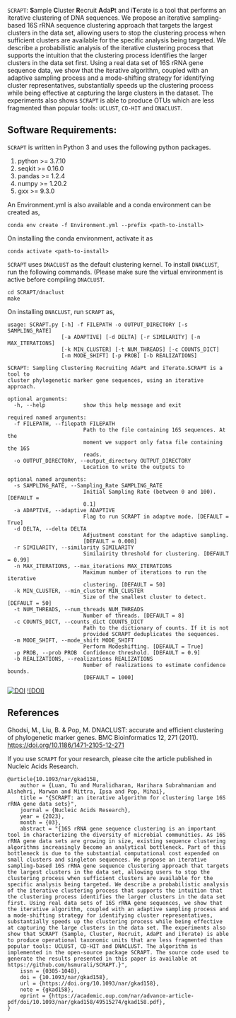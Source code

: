 ```SCRAPT```: **S**ample **C**luster **R**ecruit **A**da**P**t and i**T**erate is a tool that performs an iterative clustering of DNA sequences.  We propose an iterative sampling-based 16S rRNA sequence clustering approach that targets the largest clusters in the data set, allowing users to stop the clustering process when sufficient clusters are available for the specific analysis being targeted. We describe a probabilistic analysis of the iterative clustering process that supports the intuition that the clustering process identifies the larger clusters in the data set first. Using a real data set of 16S rRNA gene sequence data, we show that the iterative algorithm, coupled with an adaptive sampling process and a mode-shifting strategy for identifying cluster representatives, substantially speeds up the clustering process while being effective at capturing the large clusters in the dataset. The experiments also shows ```SCRAPT``` is able to produce OTUs which are less fragmented than popular tools: ```UCLUST```, ```CD-HIT``` and  ```DNACLUST```.

## Software Requirements:

```SCRAPT``` is written in Python 3 and uses the following python packages. 
1. python >= 3.7.10
2. seqkit >= 0.16.0
3. pandas >= 1.2.4
4. numpy >= 1.20.2
5. gxx >= 9.3.0

An Environment.yml is also available and a conda environment can be created as,
```
conda env create -f Environment.yml --prefix <path-to-install>
```

On installing the conda environment, activate it as
```
conda activate <path-to-install>
```

```SCRAPT``` uses ```DNACLUST``` as the default clustering kernel.  To install ```DNACLUST```, run the following commands. (Please make sure the virtual environment is active before compiling ```DNACLUST```.
```
cd SCRAPT/dnaclust
make
```
On installing ```DNACLUST```, run ```SCRAPT``` as, 

```
usage: SCRAPT.py [-h] -f FILEPATH -o OUTPUT_DIRECTORY [-s SAMPLING_RATE]
                 [-a ADAPTIVE] [-d DELTA] [-r SIMILARITY] [-n MAX_ITERATIONS]
                 [-k MIN_CLUSTER] [-t NUM_THREADS] [-c COUNTS_DICT]
                 [-m MODE_SHIFT] [-p PROB] [-b REALIZATIONS]

SCRAPT: Sampling Clustering Recruiting AdaPt and iTerate.SCRAPT is a tool to
cluster phylogenetic marker gene sequences, using an iterative approach.

optional arguments:
  -h, --help            show this help message and exit

required named arguments:
  -f FILEPATH, --filepath FILEPATH
                        Path to the file containing 16S sequences. At the
                        moment we support only fatsa file containing the 16S
                        reads.
  -o OUTPUT_DIRECTORY, --output_directory OUTPUT_DIRECTORY
                        Location to write the outputs to

optional named arguments:
  -s SAMPLING_RATE, --Sampling_Rate SAMPLING_RATE
                        Initial Sampling Rate (between 0 and 100). [DEFAULT =
                        0.1]
  -a ADAPTIVE, --adaptive ADAPTIVE
                        Flag to run SCRAPT in adaptve mode. [DEFAULT = True]
  -d DELTA, --delta DELTA
                        Adjustment constant for the adaptive sampling.
                        [DEFAULT = 0.008]
  -r SIMILARITY, --similarity SIMILARITY
                        Similairity threshold for clustering. [DEFAULT = 0.99]
  -n MAX_ITERATIONS, --max_iterations MAX_ITERATIONS
                        Maximum number of iterations to run the iterative
                        clustering. [DEFAULT = 50]
  -k MIN_CLUSTER, --min_cluster MIN_CLUSTER
                        Size of the smallest cluster to detect. [DEFAULT = 50]
  -t NUM_THREADS, --num_threads NUM_THREADS
                        Number of threads. [DEFAULT = 8]
  -c COUNTS_DICT, --counts_dict COUNTS_DICT
                        Path to the dictionary of counts. If it is not
                        provided SCRAPT deduplicates the sequences.
  -m MODE_SHIFT, --mode_shift MODE_SHIFT
                        Perform Modeshifting. [DEFAULT = True]
  -p PROB, --prob PROB  Confidence threshold. [DEFAULT = 0.9]
  -b REALIZATIONS, --realizations REALIZATIONS
                        Number of realizations to estimate confidence bounds.
                        [DEFAULT = 1000]
```

[![DOI](https://zenodo.org/badge/424442689.svg)](https://zenodo.org/badge/latestdoi/424442689)
[![DOI]](https://doi.org/10.1093/nar/gkad158)

## References
Ghodsi, M., Liu, B. & Pop, M. DNACLUST: accurate and efficient clustering of phylogenetic marker genes. BMC Bioinformatics 12, 271 (2011). https://doi.org/10.1186/1471-2105-12-271

If you use ```SCRAPT``` for your research, please cite the article published in Nucleic Acids Research.
```
@article{10.1093/nar/gkad158,
    author = {Luan, Tu and Muralidharan, Harihara Subrahmaniam and Alshehri, Marwan and Mittra, Ipsa and Pop, Mihai},
    title = "{SCRAPT: an iterative algorithm for clustering large 16S rRNA gene data sets}",
    journal = {Nucleic Acids Research},
    year = {2023},
    month = {03},
    abstract = "{16S rRNA gene sequence clustering is an important tool in characterizing the diversity of microbial communities. As 16S rRNA gene data sets are growing in size, existing sequence clustering algorithms increasingly become an analytical bottleneck. Part of this bottleneck is due to the substantial computational cost expended on small clusters and singleton sequences. We propose an iterative sampling-based 16S rRNA gene sequence clustering approach that targets the largest clusters in the data set, allowing users to stop the clustering process when sufficient clusters are available for the specific analysis being targeted. We describe a probabilistic analysis of the iterative clustering process that supports the intuition that the clustering process identifies the larger clusters in the data set first. Using real data sets of 16S rRNA gene sequences, we show that the iterative algorithm, coupled with an adaptive sampling process and a mode-shifting strategy for identifying cluster representatives, substantially speeds up the clustering process while being effective at capturing the large clusters in the data set. The experiments also show that SCRAPT (Sample, Cluster, Recruit, AdaPt and iTerate) is able to produce operational taxonomic units that are less fragmented than popular tools: UCLUST, CD-HIT and DNACLUST. The algorithm is implemented in the open-source package SCRAPT. The source code used to generate the results presented in this paper is available at https://github.com/hsmurali/SCRAPT.}",
    issn = {0305-1048},
    doi = {10.1093/nar/gkad158},
    url = {https://doi.org/10.1093/nar/gkad158},
    note = {gkad158},
    eprint = {https://academic.oup.com/nar/advance-article-pdf/doi/10.1093/nar/gkad158/49515274/gkad158.pdf},
}
```
